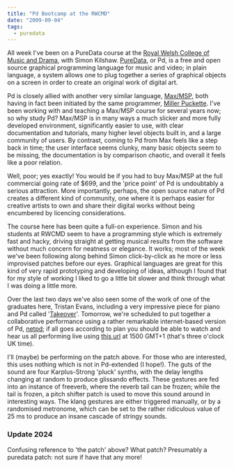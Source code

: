```yaml
---
title: "Pd Bootcamp at the RWCMD"
date: "2009-09-04"
tags: 
  - puredata
---
```


All week I've been on a PureData course at the [Royal Welsh College of Music and Drama](http://www.rwcmd.ac.uk/), with Simon Kilshaw. [PureData](https://puredata.info/), or Pd, is a free and open source graphical programming language for music and video; in plain language, a system allows one to plug together a series of graphical objects on a screen in order to create an original work of digital art.

Pd is closely allied with another very similar language, [Max/MSP](http://cycling74.com/products/max5), both having in fact been initiated by the same programmer, [Miller Puckette](http://crca.ucsd.edu/%7Emsp/). I've been working with and teaching a Max/MSP course for several years now; so why study Pd? Max/MSP is in many ways a much slicker and more fully developed environment, significantly easier to use, with clear documentation and tutorials, many higher level objects built in, and a large community of users. By contrast, coming to Pd from Max feels like a step back in time; the user interface seems clunky, many basic objects seem to be missing, the documentation is by comparison chaotic, and overall it feels like a poor relation.

Well, poor; yes exactly! You would be if you had to buy Max/MSP at the full commercial going rate of $699, and the 'price point' of Pd is undoubtably a serious attraction. More importantly, perhaps, the open source nature of Pd creates a different kind of community, one where it is perhaps easier for creative artists to own and share their digital works without being encumbered by licencing considerations.

The course here has been quite a full-on experience. Simon and his students at RWCMD seem to have a programming style which is extremely fast and hacky, driving straight at getting musical results from the software without much concern for neatness or elegance. It works; most of the week we've been following along behind Simon click-by-click as he more or less improvised patches before our eyes. Graphical languages are great for this kind of very rapid prototyping and developing of ideas, although I found that for my style of working I liked to go a little bit slower and think through what I was doing a little more.

Over the last two days we've also seen some of the work of one of the graduates here, Tristan Evans, including a very impressive piece for piano and Pd called '[Takeover](http://www.youtube.com/watch?v=QN06Ipq7ldk)'. Tomorrow, we're scheduled to put together a collaborative performance using a rather remarkable internet-based version of Pd, [netpd](http://netpd.org/); if all goes according to plan you should be able to watch and hear us all performing live using [this url](rtsp://194.82.127.93/mystream.sdp) at 1500 GMT+1 (that's three o'clock UK time).

I'll (maybe) be performing on the patch above. For those who are interested, this uses nothing which is not in Pd-extended (I hope!). The guts of the sound are four Karplus-Strong 'pluck' synths, with the delay lengths changing at random to produce glissando effects. These gestures are fed into an instance of freeverb, where the reverb tail can be frozen; while the tail is frozen, a pitch shifter patch is used to move this sound around in interesting ways. The klang gestures are either triggered manually, or by a randomised metronome, which can be set to the rather ridiculous value of 25 ms to produce an insane cascade of stringy sounds.

### Update 2024
Confusing reference to 'the patch' above? What patch? Presumably a puredata patch: not sure if have that any more!

